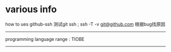 # various info

how to ues github-ssh
测试git ssh ; ssh -T -v git@github.com
根据bug找原因

***

programming language range :
TIOBE

***



